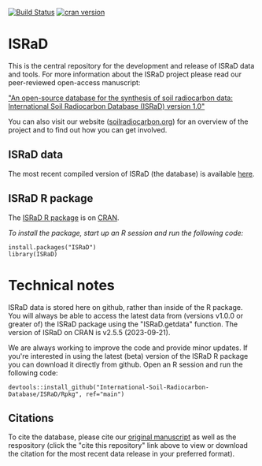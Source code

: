[![Build Status](https://travis-ci.com/International-Soil-Radiocarbon-Database/ISRaD.svg?branch=main)](https://travis-ci.com/International-Soil-Radiocarbon-Database/ISRaD/)
[![cran
version](https://www.r-pkg.org/badges/version/ISRaD)](https://cran.r-project.org/package=ISRaD)

# ISRaD
This is the central repository for the development and release of ISRaD data and tools. For more information about the ISRaD project please read our peer-reviewed open-access manuscript: 

["An open-source database for the synthesis of soil radiocarbon data: International Soil Radiocarbon Database (ISRaD) version 1.0"](https://doi.org/10.5194/essd-12-61-2020) 

You can also visit our website ([soilradiocarbon.org](www.soilradiocarbon.org)) for an overview of the project and to find out how you can get involved.

## ISRaD data
The most recent compiled version of ISRaD (the database) is available [here](https://github.com/International-Soil-Radiocarbon-Database/ISRaD/blob/main/ISRaD_data_files/database/ISRaD_database_files.zip).

## ISRaD R package
The [ISRaD R package](https://CRAN.R-project.org/package=ISRaD) is on [CRAN](https://cran.r-project.org/).

*To install the package, start up an R session and run the following code:*
```
install.packages("ISRaD")
library(ISRaD)
```

# Technical notes 
ISRaD data is stored here on github, rather than inside of the R package. You will always be able to access the latest data from (versions v1.0.0 or greater of) the ISRaD package using the "ISRaD.getdata" function. The version of ISRaD on CRAN is v2.5.5 (2023-09-21).

We are always working to improve the code and provide minor updates. If you're interested in using the latest (beta) version of the ISRaD R package you can download it directly from github. Open an R session and run the following code:

```
devtools::install_github("International-Soil-Radiocarbon-Database/ISRaD/Rpkg", ref="main")
```

## Citations
To cite the database, please cite our [original manuscript](https://doi.org/10.5194/essd-12-61-2020) as well as the respository (click the "cite this repository" link above to view or download the citation for the most recent data release in your preferred format).
